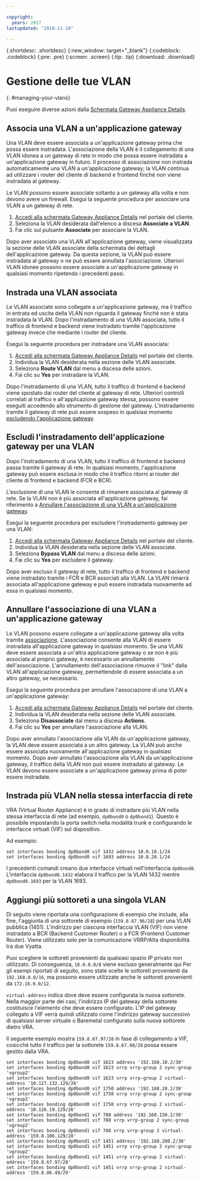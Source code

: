 ```yaml
---

copyright:
  years: 2017
lastupdated: "2018-11-10"

---
```


{:shortdesc: .shortdesc}
{:new_window: target="_blank"}
{:codeblock: .codeblock}
{:pre: .pre}
{:screen: .screen}
{:tip: .tip}
{:download: .download}

# Gestione delle tue VLAN
{: #managing-your-vlans}

Puoi eseguire diverse azioni dalla [Schermata Gateway Appliance Details](/docs/infrastructure/virtual-router-appliance?topic=virtual-router-appliance-view-vra-details).

## Associa una VLAN a un'applicazione gateway

Una VLAN deve essere associata a un'applicazione gateway prima che possa essere instradata. L'associazione della VLAN è il collegamento di una VLAN idonea a un gateway di rete in modo che possa essere instradata a un'applicazione gateway in futuro. Il processo di associazione non instrada automaticamente una VLAN a un'applicazione gateway; la VLAN continua ad utilizzare i router del cliente di backend e frontend finché non viene instradata al gateway. 

Le VLAN possono essere associate soltanto a un gateway alla volta e non devono avere un firewall. Esegui la seguente procedura per associare una VLAN a un gateway di rete.

1. [Accedi alla schermata Gateway Appliance Details](/docs/infrastructure/virtual-router-appliance?topic=virtual-router-appliance-view-vra-details) nel portale del cliente. 
2. Seleziona la VLAN desiderata dall'elenco a discesa **Associate a VLAN**.
3. Fai clic sul pulsante **Associate** per associare la VLAN.

Dopo aver associato una VLAN all'applicazione gateway, viene visualizzata la sezione delle VLAN associate della schermata dei dettagli dell'applicazione gateway. Da questa sezione, la VLAN può essere instradata al gateway o ne può essere annullata l'associazione. Ulteriori VLAN idonee possono essere associate a un'applicazione gateway in qualsiasi momento ripetendo i precedenti passi.

## Instrada una VLAN associata

Le VLAN associate sono collegate a un'applicazione gateway, ma il traffico in entrata ed uscita della VLAN non riguarda il gateway finché non è stata instradata la VLAN. Dopo l'instradamento di una VLAN associata, tutto il traffico di frontend e backend viene instradato tramite l'applicazione gateway invece che mediante i router del cliente. 

Esegui la seguente procedura per instradare una VLAN associata:

1. [Accedi alla schermata Gateway Appliance Details](/docs/infrastructure/virtual-router-appliance?topic=virtual-router-appliance-view-vra-details) nel portale del cliente. 
2. Individua la VLAN desiderata nella sezione delle VLAN associate.
3. Seleziona **Route VLAN** dal menu a discesa delle azioni.
4. Fai clic su **Yes** per instradare la VLAN. 

Dopo l'instradamento di una VLAN, tutto il traffico di frontend e backend viene spostato dai router del cliente al gateway di rete. Ulteriori controlli correlati al traffico e all'applicazione gateway stessa, possono essere eseguiti accedendo allo strumento di gestione del gateway. L'instradamento tramite il gateway di rete può essere sospeso in qualsiasi momento [escludendo l'applicazione gateway](#bypass-gateway-appliance-routing-for-a-vlan).

## Escludi l'instradamento dell'applicazione gateway per una VLAN

Dopo l'instradamento di una VLAN, tutto il traffico di frontend e backend passa tramite il gateway di rete. In qualsiasi momento, l'applicazione gateway può essere esclusa in modo che il traffico ritorni ai router del cliente di frontend e backend (FCR e BCR). 

L'esclusione di una VLAN le consente di rimanere associata al gateway di rete. Se la VLAN non è più associata all'applicazione gateway, fai riferimento a [Annullare l'associazione di una VLAN a un'applicazione gateway](#disassociate-a-vlan-from-a-gateway-appliance). 

Esegui la seguente procedura per escludere l'instradamento gateway per una VLAN:

1. [Accedi alla schermata Gateway Appliance Details](/docs/infrastructure/virtual-router-appliance?topic=virtual-router-appliance-view-vra-details) nel portale del cliente. 
2. Individua la VLAN desiderata nella sezione delle VLAN associate.
3. Seleziona **Bypass VLAN** dal menu a discesa delle azioni.
4. Fai clic su **Yes** per escludere il gateway. 

Dopo aver escluso il gateway di rete, tutto il traffico di frontend e backend viene instradato tramite i FCR e BCR associati alla VLAN. La VLAN rimarrà associata all'applicazione gateway e può essere instradata nuovamente ad essa in qualsiasi momento.

## Annullare l'associazione di una VLAN a un'applicazione gateway

Le VLAN possono essere collegate a un'applicazione gateway alla volta tramite [associazione](#associate-a-vlan-to-a-gateway-appliance). L'associazione consente alla VLAN di essere instradata all'applicazione gateway in qualsiasi momento. Se una VLAN deve essere associata a un'altra applicazione gateway o se non è più associata al proprio gateway, è necessario un annullamento dell'associazione. L'annullamento dell'associazione rimuove il "link" dalla VLAN all'applicazione gateway, permettendole di essere associata a un altro gateway, se necessario. 

Esegui la seguente procedura per annullare l'associazione di una VLAN a un'applicazione gateway:

1. [Accedi alla schermata Gateway Appliance Details](/docs/infrastructure/virtual-router-appliance?topic=virtual-router-appliance-view-vra-details) nel portale del cliente. 
2. Individua la VLAN desiderata nella sezione delle VLAN associate.
3. Seleziona **Disassociate** dal menu a discesa **Actions**. 
4. Fai clic su **Yes** per annullare l'associazione alla VLAN. 

Dopo aver annullato l'associazione alla VLAN da un'applicazione gateway, la VLAN deve essere associata a un altro gateway. La VLAN può anche essere associata nuovamente all'applicazione gateway in qualsiasi momento. Dopo aver annullato l'associazione alla VLAN da un'applicazione gateway, il traffico della VLAN non può essere instradato al gateway. Le VLAN devono essere associate a un'applicazione gateway prima di poter essere instradate.

## Instrada più VLAN nella stessa interfaccia di rete
VRA (Virtual Router Appliance) è in grado di instradare più VLAN nella stessa interfaccia di rete (ad esempio, `dp0bond0` o `dp0bond1`). Questo è possibile impostando la porta switch nella modalità trunk e configurando le interfacce virtuali (VIF) sul dispositivo.

Ad esempio: 

```
set interfaces bonding dp0bond0 vif 1432 address 10.0.10.1/24
set interfaces bonding dp0bond0 vif 1693 address 10.0.20.1/24
```

I precedenti comandi creano due interfacce virtuali nell'interfaccia `dp0bond0`. L'interfaccia `dp0bond0.1432` elabora il traffico per la VLAN 1432 mentre `dp0bond0.1693` per la VLAN 1693.

## Aggiungi più sottoreti a una singola VLAN

Di seguito viene riportata una configurazione di esempio che include, alla fine, l'aggiunta di una sottorete di esempio (`159.8.67.96/28`) per una VLAN pubblica (1451). L'indirizzo per ciascuna interfaccia VLAN (VIF) non viene instradato a BCR (Backend Customer Router) o a FCR (Frontend Customer Router). Viene utilizzato solo per la comunicazione VRRP/Alta disponibilità tra due Vyatta. 

Puoi scegliere le sottoreti provenienti da qualsiasi spazio IP privato non utilizzato. Di conseguenza, `10.0.0.0/8` viene escluso generalmente qui Per gli esempi riportati di seguito, sono state scelte le sottoreti provenienti da `192.168.0.0/16`, ma possono essere utilizzate anche le sottoreti provenienti da `172.16.0.0/12`. 

`virtual-address` indica dove deve essere configurata la nuova sottorete. Nella maggior parte dei casi, l'indirizzo IP del gateway della sottorete costituisce l'elemento che deve essere configurato. L'IP del gateway collegato a VIF verrà quindi utilizzato come l'indirizzo gateway successivo di qualsiasi server virtuale o Baremetal configurato sulla nuova sottorete dietro VRA. 

Il seguente esempio mostra `159.8.67.97/28` in fase di collegamento a VIF, cosicché tutto il traffico per la sottorete `159.8.67.98/28` possa essere gestito dalla VRA.

```
set interfaces bonding dp0bond0 vif 1623 address '192.168.10.2/30'
set interfaces bonding dp0bond0 vif 1623 vrrp vrrp-group 2 sync-group 'vgroup2'
set interfaces bonding dp0bond0 vif 1623 vrrp vrrp-group 2 virtual-address '10.127.132.129/26'
set interfaces bonding dp0bond0 vif 1750 address '192.168.20.2/30'
set interfaces bonding dp0bond0 vif 1750 vrrp vrrp-group 2 sync-group 'vgroup2'
set interfaces bonding dp0bond0 vif 1750 vrrp vrrp-group 2 virtual-address '10.126.19.129/26'
set interfaces bonding dp0bond1 vif 788 address '192.168.150.2/30'
set interfaces bonding dp0bond1 vif 788 vrrp vrrp-group 2 sync-group 'vgroup2'
set interfaces bonding dp0bond1 vif 788 vrrp vrrp-group 2 virtual-address '159.8.106.129/28'
set interfaces bonding dp0bond1 vif 1451 address '192.168.200.2/30'
set interfaces bonding dp0bond1 vif 1451 vrrp vrrp-group 2 sync-group 'vgroup2'
set interfaces bonding dp0bond1 vif 1451 vrrp vrrp-group 2 virtual-address '159.8.67.97/28'
set interfaces bonding dp0bond1 vif 1451 vrrp vrrp-group 2 virtual-address '159.8.86.49/29'
```
